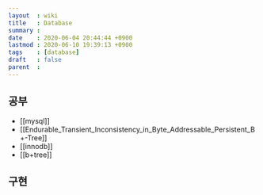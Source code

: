 ```yaml
---
layout  : wiki
title   : Database
summary : 
date    : 2020-06-04 20:44:44 +0900
lastmod : 2020-06-10 19:39:13 +0900
tags    : [database]
draft   : false
parent  : 
---
```


## 공부
 * [[mysql]]
 * [[Endurable_Transient_Inconsistency_in_Byte_Addressable_Persistent_B+-Tree]]
 * [[innodb]]
 * [[b+tree]]

## 구현
